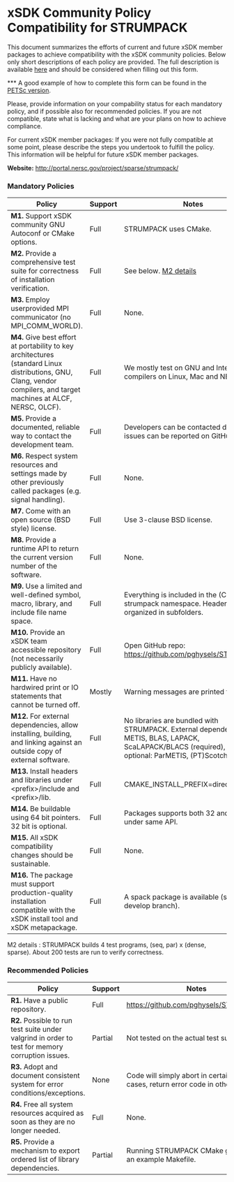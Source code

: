 # xSDK Community Policy Compatibility for STRUMPACK

This document summarizes the efforts of current and future xSDK member packages to achieve compatibility with the xSDK community policies. Below only short descriptions of each policy are provided. The full description is available [here](https://docs.google.com/document/d/1DCx2Duijb0COESCuxwEEK1j0BPe2cTIJ-AjtJxt3290/edit#heading=h.2hp5zbf0n3o3)
and should be considered when filling out this form.

*** A good example of how to complete this form can be found in the [PETSc version](https://github.com/xsdk-project/xsdk-policy-compatibility/blob/master/petsc-policy-compatibility.md).

Please, provide information on your compability status for each mandatory policy, and if possible also for recommended policies.
If you are not compatible, state what is lacking and what are your plans on how to achieve compliance.

For current xSDK member packages: If you were not fully compatible at some point, please describe the steps you undertook to fulfill the policy. This information will be helpful for future xSDK member packages.

**Website:** http://portal.nersc.gov/project/sparse/strumpack/

### Mandatory Policies

| Policy                 |Support| Notes                   |
|------------------------|-------|-------------------------|
|**M1.** Support xSDK community GNU Autoconf or CMake options. |Full| STRUMPACK uses CMake. |
|**M2.** Provide a comprehensive test suite for correctness of installation verification. |Full| See below. [M2 details](#m2-details)|
|**M3.** Employ userprovided MPI communicator (no MPI_COMM_WORLD). |Full| None. |
|**M4.** Give best effort at portability to key architectures (standard Linux distributions, GNU, Clang, vendor compilers, and target machines at ALCF, NERSC, OLCF). |Full| We mostly test on GNU and Intel compilers on Linux, Mac and NERSC. |
|**M5.** Provide a documented, reliable way to contact the development team. |Full| Developers can be contacted directly, issues can be reported on GitHub. |
|**M6.** Respect system resources and settings made by other previously called packages (e.g. signal handling). |Full| None. |
|**M7.** Come with an open source (BSD style) license. |Full| Use 3-clause BSD license. |
|**M8.** Provide a runtime API to return the current version number of the software. |Full| None. |
|**M9.** Use a limited and well-defined symbol, macro, library, and include file name space. |Full| Everything is included in the (C++) strumpack namespace. Headers are organized in subfolders. |
|**M10.** Provide an xSDK team accessible repository (not necessarily publicly available). |Full| Open GitHub repo: https://github.com/pghysels/STRUMPACK |
|**M11.** Have no hardwired print or IO statements that cannot be turned off. |Mostly| Warning messages are printed to sterr. |
|**M12.** For external dependencies, allow installing, building, and linking against an outside copy of external software. |Full| No libraries are bundled with STRUMPACK. External dependencies are METIS, BLAS, LAPACK, ScaLAPACK/BLACS (required), and optional: ParMETIS, (PT)Scotch, PAPI. |
|**M13.** Install headers and libraries under \<prefix\>/include and \<prefix\>/lib. |Full| CMAKE_INSTALL_PREFIX=directory. |
|**M14.** Be buildable using 64 bit pointers. 32 bit is optional. |Full| Packages supports both 32 and 64 bit under same API. |
|**M15.** All xSDK compatibility changes should be sustainable. |Full| None. |
|**M16.** The package must support production-quality installation compatible with the xSDK install tool and xSDK metapackage. |Full| A spack package is available (spack develop branch). |


M2 details <a id="m2-details"></a>: STRUMPACK builds 4 test programs, (seq, par) x (dense, sparse). About 200 tests are run to verify correctness.

### Recommended Policies

| Policy                 |Support| Notes                   |
|------------------------|-------|-------------------------|
|**R1.** Have a public repository. |Full| https://github.com/pghysels/STRUMPACK. |
|**R2.** Possible to run test suite under valgrind in order to test for memory corruption issues. |Partial| Not tested on the actual test suite. |
|**R3.** Adopt and document consistent system for error conditions/exceptions. |None| Code will simply abort in certain failure cases, return error code in other cases. |
|**R4.** Free all system resources acquired as soon as they are no longer needed. |Full| None. |
|**R5.** Provide a mechanism to export ordered list of library dependencies. |Partial| Running STRUMPACK CMake generates an example Makefile. |
